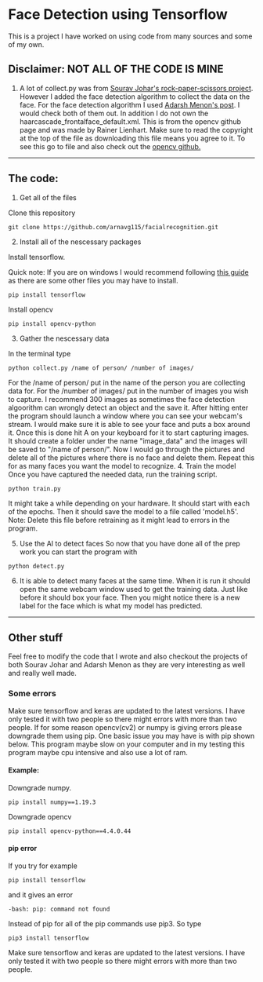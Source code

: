 # Face Detection using Tensorflow
This is a project I have worked on using code from many sources and some of my own.
## Disclaimer: NOT ALL OF THE CODE IS MINE  
1. A lot of collect.py was from <a href ="https://github.com/SouravJohar/rock-paper-scissors ">Sourav Johar's rock-paper-scissors project</a>. However I added the face detection algorithm to collect the data on the face. For the face detection algorithm I used <a href="https://towardsdatascience.com/face-detection-in-2-minutes-using-opencv-python-90f89d7c0f81"> Adarsh Menon's post</a>. I would check both of them out. In addition I do not own the haarcascade_frontalface_default.xml. This is from the opencv github page and was made by Rainer Lienhart. Make sure to read the copyright at the top of the file as downloading this file means you agree to it. To see this go to file and also check out the <a href ="https://github.com/opencv/opencv/blob/master/data/haarcascades/haarcascade_frontalface_default.xml">opencv github.</a>
---

## The code:
1. Get all of the files

Clone this repository
```shell
git clone https://github.com/arnavg115/facialrecognition.git
```
2. Install all of the nescessary packages

Install tensorflow.

Quick note: If you are on windows I would recommend following <a href= "https://www.tensorflow.org/install/pip"> this guide</a> as there are some other files you may have to install.
```shell
pip install tensorflow
```
Install opencv
```shell
pip install opencv-python
```
3. Gather the nescessary data

In the terminal type
```shell
python collect.py /name of person/ /number of images/
```
For the /name of person/ put in the name of the person you are collecting data for. For the /number of images/ put in the number of images you wish to capture. I recommend 300 images as sometimes the face detection algoorithm can wrongly detect an object and the save it. After hitting enter the program should launch a window where you can see your webcam's stream. I would make sure it is able to see your face and puts a box around it. Once this is done hit A on your keyboard for it to start capturing images. It should create a folder under the name "image_data" and the images will be saved to "/name of person/". Now I would go through the pictures and delete all of the pictures where there is no face and delete them. Repeat this for as many faces you want the model to recognize.
4. Train the model
Once you have captured the needed data, run the training script.
```shell
python train.py
```
It might take a while depending on your hardware. It should start with each of the epochs. Then it should save the model to a file called 'model.h5'. 
Note: Delete this file before retraining as it might lead to errors in the program.

5. Use the AI to detect faces
So now that you have done all of the prep work you can start the program with
```shell
python detect.py
```
6. It is able to detect many faces at the same time. When it is run it should open the same webcam window used to get the training data. Just like before it should box your face. Then you might notice there is a new label for the face which is what my model has predicted.
---
## Other stuff
Feel free to modify the code that I wrote and also checkout the projects of both Sourav Johar and Adarsh Menon as they are very interesting as well and really well made.
### Some errors
Make sure tensorflow and keras are updated to the latest versions. I have only tested it with two people so there might errors with more than two people. If for some reason opencv(cv2) or numpy is giving errors please downgrade them using pip. One basic issue you may have is with pip shown below. This program maybe slow on your computer and in my testing this program maybe cpu intensive and also use a lot of ram. 
#### Example:
Downgrade numpy.
```shell
pip install numpy==1.19.3
```
Downgrade opencv
```shell
pip install opencv-python==4.4.0.44
```
#### pip error
If you try for example
```shell
pip install tensorflow
```
and it gives an error
```shell
-bash: pip: command not found
```
Instead of pip for all of the pip commands use pip3. So type
```shell
pip3 install tensorflow
```
Make sure tensorflow and keras are updated to the latest versions. I have only tested it with two people so there might errors with more than two people.  

